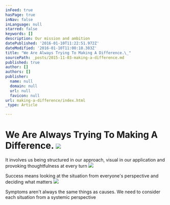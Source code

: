 ```yaml
---
inFeed: true
hasPage: true
inNav: false
inLanguage: null
starred: false
keywords: []
description: Our mission and ambition
datePublished: '2016-01-10T11:22:51.972Z'
dateModified: '2016-01-10T11:00:18.383Z'
title: "We Are Always Trying To Making A Difference.\_"
sourcePath: _posts/2015-11-03-making-a-difference.md
published: true
author: []
authors: []
publisher:
  name: null
  domain: null
  url: null
  favicon: null
url: making-a-difference/index.html
_type: Article

---
```

# We Are Always Trying To Making A Difference. ![](https://the-grid-user-content.s3-us-west-2.amazonaws.com/372e0493-c10f-422e-99a2-40ba5c11de66.jpg)

It involves us being structured in our approach, visual in our application and provoking thoughtfulness at every turn
![](https://the-grid-user-content.s3-us-west-2.amazonaws.com/718ea8c9-c5f0-4cc1-91a7-1d6f1ca1c57b.jpg)

Success means looking at the situation from everyone's perspective and deciding what matters
![](https://the-grid-user-content.s3-us-west-2.amazonaws.com/6965c9df-82c9-4013-9da3-8e2430283489.jpg)

Symptoms aren't always the same things as causes. We need to consider each situation from a systemic perspective